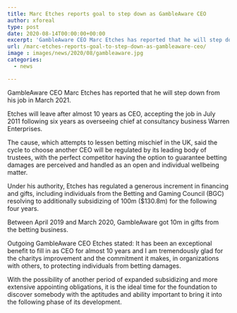 ```yaml
---
title: Marc Etches reports goal to step down as GambleAware CEO
author: xforeal 
type: post
date: 2020-08-14T00:00:00+00:00
excerpt: 'GambleAware CEO Marc Etches has reported that he will step down from his job in March 2021 '
url: /marc-etches-reports-goal-to-step-down-as-gambleaware-ceo/
image : images/news/2020/08/gambleaware.jpg
categories:
  - news

---
```

GambleAware CEO Marc Etches has reported that he will step down from his job in March 2021. 

Etches will leave after almost 10 years as CEO, accepting the job in July 2011 following six years as overseeing chief at consultancy business Warren Enterprises. 

The cause, which attempts to lessen betting mischief in the UK, said the cycle to choose another CEO will be regulated by its leading body of trustees, with the perfect competitor having the option to guarantee betting damages are perceived and handled as an open and individual wellbeing matter. 

Under his authority, Etches has regulated a generous increment in financing and gifts, including individuals from the Betting and Gaming Council (BGC) resolving to additionally subsidizing of 100m ($130.8m) for the following four years. 

Between April 2019 and March 2020, GambleAware got 10m in gifts from the betting business. 

Outgoing GambleAware CEO Etches stated: It has been an exceptional benefit to fill in as CEO for almost 10 years and I am tremendously glad for the charitys improvement and the commitment it makes, in organizations with others, to protecting individuals from betting damages. 

With the possibility of another period of expanded subsidizing and more extensive appointing obligations, it is the ideal time for the foundation to discover somebody with the aptitudes and ability important to bring it into the following phase of its development.